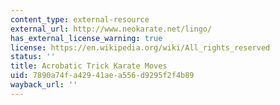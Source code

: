 ```yaml
---
content_type: external-resource
external_url: http://www.neokarate.net/lingo/
has_external_license_warning: true
license: https://en.wikipedia.org/wiki/All_rights_reserved
status: ''
title: Acrobatic Trick Karate Moves
uid: 7890a74f-a429-41ae-a556-d9295f2f4b89
wayback_url: ''
---
```

